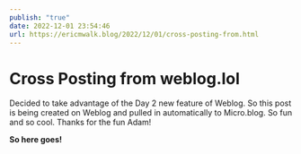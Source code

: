 ```yaml
---
publish: "true"
date: 2022-12-01 23:54:46
url: https://ericmwalk.blog/2022/12/01/cross-posting-from.html
---
```


# Cross Posting from weblog.lol

<p>Decided to take advantage of the Day 2 new feature of Weblog. So this post is being created on Weblog and pulled in automatically to Micro.blog. So fun and so cool. Thanks for the fun Adam!</p>
<p><strong>So here goes!</strong></p>
